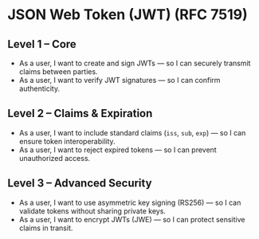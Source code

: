 # JSON Web Token (JWT) (RFC 7519)

## Level 1 – Core
- As a user, I want to create and sign JWTs — so I can securely transmit claims between parties.  
- As a user, I want to verify JWT signatures — so I can confirm authenticity.  

## Level 2 – Claims & Expiration
- As a user, I want to include standard claims (`iss`, `sub`, `exp`) — so I can ensure token interoperability.  
- As a user, I want to reject expired tokens — so I can prevent unauthorized access.  

## Level 3 – Advanced Security
- As a user, I want to use asymmetric key signing (RS256) — so I can validate tokens without sharing private keys.  
- As a user, I want to encrypt JWTs (JWE) — so I can protect sensitive claims in transit.  
